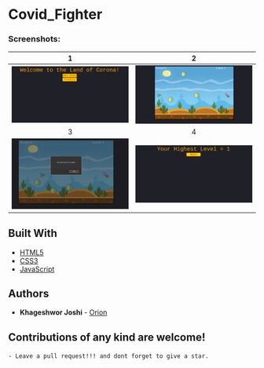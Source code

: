 # Covid_Fighter

### Screenshots:

| 1 | 2 |
 :-------------------------:  |  :-------------------------:
![1](./ScreenShots/start.png) | ![2](./ScreenShots/play.png)
| 3 | 4 |
![3](./ScreenShots/gameOver.png) | ![4](./ScreenShots/score.png)


## Built With

* [HTML5](https://devdocs.io/html/)
* [CSS3](https://devdocs.io/css/)
* [JavaScript](https://devdocs.io/javascript/)



## Authors

* **Khageshwor Joshi** - [Orion](https://github.com/khageshwor)

## Contributions of any kind  are welcome!

    - Leave a pull request!!! and dont forget to give a star.
